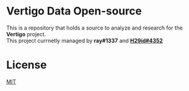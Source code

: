 # Vertigo Data Open-source
This is a repository that holds a source to analyze and research for the **Vertigo** project. <br>
This project currnetly managed by **ray#1337** and [**H29id#4352**](https://h29id.xyz/)

# License
[MIT](https://opensource.org/licenses/MIT)
